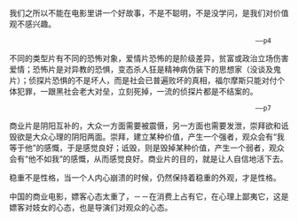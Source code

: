 我们之所以不能在电影里讲一个好故事，不是不聪明，不是没学问，是我们对价值观不感兴趣。

                                                                  ——p4

不同的类型片有不同的恐怖对象，爱情片恐怖的是阶级差异，贫富或政治立场伤害爱情；恐怖片是对异教的恐惧，变态杀人狂是精神病伪装下的思想家（没谈及鬼片）；侦探片恐惧的不是坏人，而是社会已普遍败坏的真相，福尔摩斯只能对付个体犯罪，一跟黑社会老大对垒，立刻死掉，一流的侦探片都是不结案的。

                                                                  ——p7

商业片是阴阳互补的，大众一方面需要被震慑，另一方面也需要发泄，崇拜欲和诋毁欲是大众心理的阴阳两面。崇拜，建立某种价值，产生一个强者，观众会有“我等于他”的感慨，于是感觉良好；诋毁，则是毁掉某种价值，产生一个弱者，观众会有“他不如我”的感慨，从而感觉良好。商业片的目的，就是让人自信地活下去。


稳重不是性格，当一个人内心崩溃的时候，仍然保持着稳重的外观，才是性格。

中国的商业电影，嫖客心态太重了，－－在消费上占有它，在心理上鄙夷它，这是嫖客对妓女的心态，也是导演们对观众的心态。
